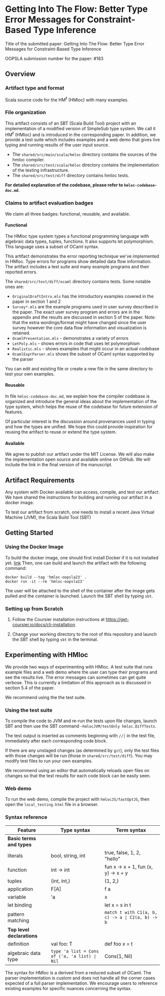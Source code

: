 # Getting Into The Flow: Better Type Error Messages for Constraint-Based Type Inference

Title of the submitted paper: Getting Into The Flow: Better Type Error Messages for Constraint-Based Type Inference

OOPSLA submission number for the paper: #183

## Overview

### Artifact type and format

Scala source code for the HM<sup>ℓ</sup> (HMloc) with many examples.

### File organization

This artifact consists of an SBT (Scala Build Tool) project with an implementation of
a modified version of SimpleSub type system. We call it  HM<sup>ℓ</sup> (HMloc) and is
introduced in the corresponding paper. In addition, we provide a test suite which
includes examples and a web demo that gives live typing and running results
of the user input source.

- The `shared/src/main/scala/hmloc` directory contains the sources of the hmloc compiler.
- The `shared/src/test/scala/hmloc` directory contains the implementation of the testing infrastructure.
- The `shared/src/test/diff` directory contains hmloc tests.

**For detailed explanation of the codebase, please refer to `hmloc-codebase-doc.md`**.

### Claims to artifact evaluation badges

We claim all three badges: functional, reusable, and available.

#### Functional

The HMloc type system types a functional programming language with algebraic
data types, tuples, functions. It also supports let polymorphism. This language
uses a subset of OCaml syntax.

This artifact demonstrates the error reporting technique we've implemented in
HMloc. Type errors for programs show detailed data flow information. The artifact
includes a test suite and many example programs and their reported errors.

The `shared/src/test/diff/ocaml` directory contains tests. Some notable ones are:
  - `OriginalDraftIntro.mls` has the introductory examples covered in the paper in section 1 and 2
  - `Survey*.mls` are the example programs used in user survey described in the paper. The exact user survey program and errors are in the appendix and the results are discussed in section 5 of the paper. Note: that the extra wordings/format might have changed since the user survey however the core data flow information and visualization is retained.
  - `OcamlPresentation.mls` - demonstrates a variety of errors
  - `LetPoly.mls` - shows errors in code that uses let polymorphism
  - `Realistic.mls` - shows examples that might occur in an actual codebase
  - `OcamlExprParser.mls` shows the subset of OCaml syntax supported by the parser

You can edit and existing file or create a new file in the same directory to test
your own examples.

#### Reusable

In file `hmloc-codebase-doc.md`,
we explain how the compiler codebase is organized and introduce the general ideas
about the implementation of the type system, which helps the reuse of the codebase for
future extension of features.

Of particular interest is the discussion around provenances used in typing and how
the types are unified. We hope this could provide inspiration for reusing the
artifact to reuse or extend the type system.

#### Available

We agree to publish our artifact under the MIT License.
We will also make the implementation open source and available online on GitHub.
We will include the link in the final version of the manuscript.

## Artifact Requirements

Any system with Docker available can access, compile, and test our artifact.
We have shared the instructions for building and running our artifact in a
docker image.

To test our artifact from scratch, one needs to install
a recent Java Virtual Machine (JVM), the Scala Build Tool (SBT)

## Getting Started

### Using the Docker Image

To build the docker image, one should first install Docker if it is not installed yet. [link](https://docs.docker.com/engine/install/)
Then, one can build and launch the artifact with the following command:

```
docker build --tag 'hmloc-oopsla23' .
docker run -it --rm 'hmloc-oopsla23'
```

The user will be attached to the shell of the container after the image gets pulled and the container is launched. Launch the SBT shell by typing `sbt`.

### Setting up from Scratch

1. Follow the Coursier installation instructions at https://get-coursier.io/docs/cli-installation.

2. Change your working directory to the root of this repository and
   launch the SBT shell by typing `sbt` in the terminal.

## Experimenting with HMloc

We provide two ways of experimenting with HMloc. A test suite that runs example files and a web demo where the user can type their programs and see the results live. The error messages can sometimes can get quite verbose. This is currently a limitation of this approach as is discussed in section 5.4 of the paper.

We recommend using the the test suite.

### Using the test suite

To compile the code to JVM and re-run the tests upon file changes,
launch SBT and then use the SBT command `~hmlocJVM/testOnly hmloc.DiffTests`.

The test output is inserted as comments beginning with `//│` in the test file,
immediately after each corresponding code block.

If there are any unstaged changes (as determined by `git`),
only the test files with those changes will be run (those in `shared/src/test/diff`). You may modify test files to run your own examples.

We recommend using an editor that automatically reloads open files on changes so that the test results for each code block can be easily seen.

### Web demo

To run the web demo, compile the project with `hmlocJS/fastOptJS`, 
then open the `local_testing.html` file in a browser.

### Syntax reference

| **Feature** | **Type syntax** | **Term syntax** |
| -- | -- | -- |
| **Basic terms and types** | | |
| literals | bool, string, int | true, false, 1, 2, "hello" |
| function | int -> int | fun x -> x + 1, fun (x, y) -> x + y |
| tuples | (int, int,) | (1, 2,) |
| application | F[A] | f a |
| variable | 'a | x |
| let binding | | let x = s in t |
| pattern matching | | `match t with C1(a, b, c) -> a \| C2(a, b) -> b` |
| **Top level declarations** | | |
| definition | val foo: T | def foo x = t |
| algebraic data type | `type 'a list = Cons of ('a, 'a list) \| Nil` | Cons(1, Nil) |

The syntax for HMloc is a derived from a reduced subset of OCaml. The parser implementation is custom and does not handle all the corner cases expected of a full parser implementation. We encourage users to reference existing examples for specific nuances concerning the syntax.
